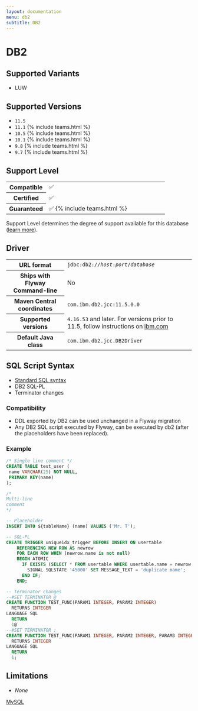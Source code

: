 ```yaml
---
layout: documentation
menu: db2
subtitle: DB2
---
```

# DB2

## Supported Variants

- LUW

## Supported Versions

- `11.5`
- `11.1` {% include teams.html %}
- `10.5` {% include teams.html %}
- `10.1` {% include teams.html %}
- `9.8` {% include teams.html %}
- `9.7` {% include teams.html %}

## Support Level

<table class="table">
    <tr>
        <th width="25%">Compatible</th>
        <td>✅</td>
    </tr>
    <tr>
        <th width="25%">Certified</th>
        <td>✅</td>
    </tr>
    <tr>
        <th width="25%">Guaranteed</th>
        <td>✅ {% include teams.html %}</td>
    </tr>
</table>

Support Level determines the degree of support available for this database ([learn more](/documentation/learnmore/database-support)). 

## Driver

<table class="table">
<tr>
<th>URL format</th>
<td><code>jdbc:db2://<i>host</i>:<i>port</i>/<i>database</i></code></td>
</tr>
<tr>
<th>Ships with Flyway Command-line</th>
<td>No</td>
</tr>
<tr>
<th>Maven Central coordinates</th>
<td><code>com.ibm.db2.jcc:11.5.0.0</code></td>
</tr>
<tr>
<th>Supported versions</th>
<td><code>4.16.53</code> and later. For versions prior to 11.5, follow instructions on <a href="http://www-01.ibm.com/support/docview.wss?uid=swg21363866">ibm.com</a></td>
</tr>
<tr>
<th>Default Java class</th>
<td><code>com.ibm.db2.jcc.DB2Driver</code></td>
</tr>
</table>

## SQL Script Syntax

- [Standard SQL syntax](/documentation/concepts/migrations#sql-based-migrations#syntax)
- DB2 SQL-PL
- Terminator changes

### Compatibility

- DDL exported by DB2 can be used unchanged in a Flyway migration
- Any DB2 SQL script executed by Flyway, can be executed by db2 (after the placeholders have been replaced).

### Example

```sql
/* Single line comment */
CREATE TABLE test_user (
 name VARCHAR(25) NOT NULL,
 PRIMARY KEY(name)
);

/*
Multi-line
comment
*/

-- Placeholder
INSERT INTO ${tableName} (name) VALUES ('Mr. T');

-- SQL-PL
CREATE TRIGGER uniqueidx_trigger BEFORE INSERT ON usertable
	REFERENCING NEW ROW AS newrow
    FOR EACH ROW WHEN (newrow.name is not null)
	BEGIN ATOMIC
      IF EXISTS (SELECT * FROM usertable WHERE usertable.name = newrow.name) THEN
        SIGNAL SQLSTATE '45000' SET MESSAGE_TEXT = 'duplicate name';
      END IF;
    END;

-- Terminator changes
--#SET TERMINATOR @
CREATE FUNCTION TEST_FUNC(PARAM1 INTEGER, PARAM2 INTEGER)
  RETURNS INTEGER
LANGUAGE SQL
  RETURN
  1@   
--#SET TERMINATOR ;
CREATE FUNCTION TEST_FUNC(PARAM1 INTEGER, PARAM2 INTEGER, PARAM3 INTEGER)
  RETURNS INTEGER
LANGUAGE SQL
  RETURN
  1;
```
 
## Limitations

- *None*

<p class="next-steps">
    <a class="btn btn-primary" href="/documentation/database/mysql">MySQL<i class="fa fa-arrow-right"></i></a>
</p>